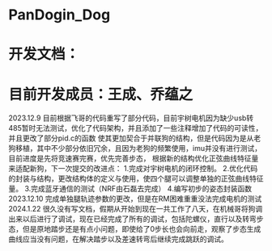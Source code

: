 # PanDogin_Dog
# 开发文档：
# 目前开发成员：王成、乔蕴之
2023.12.9
    目前根据飞哥的代码重写了部分代码，目前宇树电机因为缺少usb转485暂时无法测试，优化了代码架构，并且添加了一些注释增加了代码的可读性，并且更改了部分pid.c的函数
使其更加契合于并联狗的结构，但是代码因为是从老狗移植，其中不少部分依旧冗余，且因为老狗的频繁使用，imu并没有进行测试，目前进度是先将竞速赛完赛，优先完善步态，
根据新的结构优化正弦曲线特征量来适配新狗，下一次提交的改进点：
    1.完成对宇树电机的闭环控制。
    2.优化代码的封装与结构，更改结构体的定义与使用，使四个腿可以调整单独的正弦曲线特征量。
    3.完成蓝牙通信的测试（NRF由石磊去完成）
    4.编写初步的姿态封装函数
2023.12.10
    完成单独腿轨迹参数的更改，但是在RM困难重重没法完成电机的测试
2024.1.22
    很久没有写文档，假期从开始到现在一共工作了八天，在机械哥将狗调出来以后进行了调试，现在已经完成了所有的调试，包括陀螺仪，直行以及转弯步态，但是原地踏步还是有点小问题，即使给了0步长也会向前走，观察了步态生成曲线应当没有问题，在解决踏步以及差速转弯后继续完成跳跃的调试。
